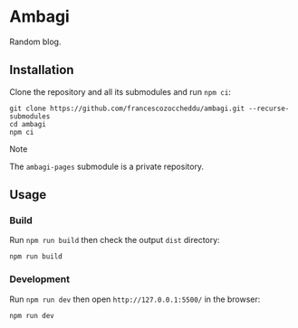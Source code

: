 # Ambagi
Random blog.

## Installation
Clone the repository and all its submodules and run `npm ci`:
```shell
git clone https://github.com/francescozoccheddu/ambagi.git --recurse-submodules
cd ambagi
npm ci
```

> [!NOTE]  
> The `ambagi-pages` submodule is a private repository.

## Usage

### Build

Run `npm run build` then check the output `dist` directory:
```shell
npm run build
```

### Development

Run `npm run dev` then open `http://127.0.0.1:5500/` in the browser:
```shell
npm run dev
```